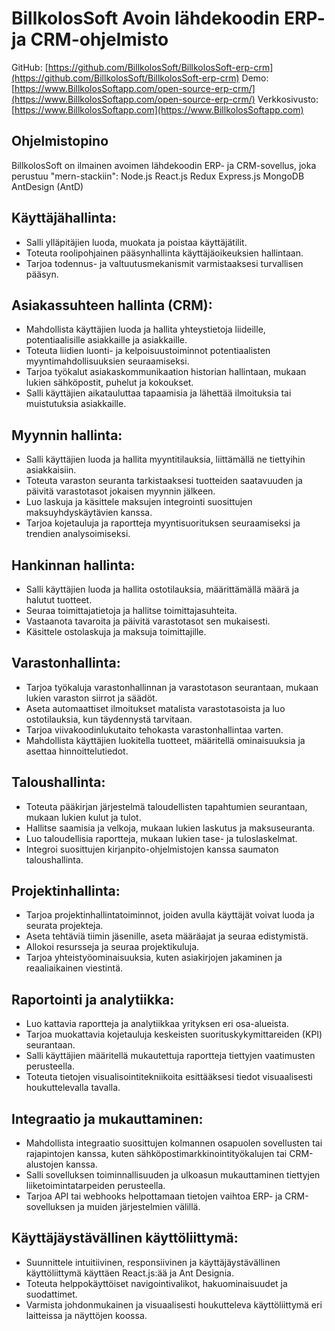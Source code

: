 # BillkolosSoft Avoin lähdekoodin ERP- ja CRM-ohjelmisto

GitHub: [https://github.com/BillkolosSoft/BillkolosSoft-erp-crm](https://github.com/BillkolosSoft/BillkolosSoft-erp-crm)
Demo: [https://www.BillkolosSoftapp.com/open-source-erp-crm/](https://www.BillkolosSoftapp.com/open-source-erp-crm/)
Verkkosivusto: [https://www.BillkolosSoftapp.com](https://www.BillkolosSoftapp.com)

## Ohjelmistopino

BillkolosSoft on ilmainen avoimen lähdekoodin ERP- ja CRM-sovellus, joka perustuu "mern-stackiin": Node.js React.js Redux Express.js MongoDB AntDesign (AntD)

## Käyttäjähallinta:

- Salli ylläpitäjien luoda, muokata ja poistaa käyttäjätilit.
- Toteuta roolipohjainen pääsynhallinta käyttäjäoikeuksien hallintaan.
- Tarjoa todennus- ja valtuutusmekanismit varmistaaksesi turvallisen pääsyn.

## Asiakassuhteen hallinta (CRM):

- Mahdollista käyttäjien luoda ja hallita yhteystietoja liideille, potentiaalisille asiakkaille ja asiakkaille.
- Toteuta liidien luonti- ja kelpoisuustoiminnot potentiaalisten myyntimahdollisuuksien seuraamiseksi.
- Tarjoa työkalut asiakaskommunikaation historian hallintaan, mukaan lukien sähköpostit, puhelut ja kokoukset.
- Salli käyttäjien aikatauluttaa tapaamisia ja lähettää ilmoituksia tai muistutuksia asiakkaille.

## Myynnin hallinta:

- Salli käyttäjien luoda ja hallita myyntitilauksia, liittämällä ne tiettyihin asiakkaisiin.
- Toteuta varaston seuranta tarkistaaksesi tuotteiden saatavuuden ja päivitä varastotasot jokaisen myynnin jälkeen.
- Luo laskuja ja käsittele maksujen integrointi suosittujen maksuyhdyskäytävien kanssa.
- Tarjoa kojetauluja ja raportteja myyntisuorituksen seuraamiseksi ja trendien analysoimiseksi.

## Hankinnan hallinta:

- Salli käyttäjien luoda ja hallita ostotilauksia, määrittämällä määrä ja halutut tuotteet.
- Seuraa toimittajatietoja ja hallitse toimittajasuhteita.
- Vastaanota tavaroita ja päivitä varastotasot sen mukaisesti.
- Käsittele ostolaskuja ja maksuja toimittajille.

## Varastonhallinta:

- Tarjoa työkaluja varastonhallinnan ja varastotason seurantaan, mukaan lukien varaston siirrot ja säädöt.
- Aseta automaattiset ilmoitukset matalista varastotasoista ja luo ostotilauksia, kun täydennystä tarvitaan.
- Tarjoa viivakoodinlukutaito tehokasta varastonhallintaa varten.
- Mahdollista käyttäjien luokitella tuotteet, määritellä ominaisuuksia ja asettaa hinnoittelutiedot.

## Taloushallinta:

- Toteuta pääkirjan järjestelmä taloudellisten tapahtumien seurantaan, mukaan lukien kulut ja tulot.
- Hallitse saamisia ja velkoja, mukaan lukien laskutus ja maksuseuranta.
- Luo taloudellisia raportteja, mukaan lukien tase- ja tuloslaskelmat.
- Integroi suosittujen kirjanpito-ohjelmistojen kanssa saumaton taloushallinta.

## Projektinhallinta:

- Tarjoa projektinhallintatoiminnot, joiden avulla käyttäjät voivat luoda ja seurata projekteja.
- Aseta tehtäviä tiimin jäsenille, aseta määräajat ja seuraa edistymistä.
- Allokoi resursseja ja seuraa projektikuluja.
- Tarjoa yhteistyöominaisuuksia, kuten asiakirjojen jakaminen ja reaaliaikainen viestintä.

## Raportointi ja analytiikka:

- Luo kattavia raportteja ja analytiikkaa yrityksen eri osa-alueista.
- Tarjoa muokattavia kojetauluja keskeisten suorituskykymittareiden (KPI) seurantaan.
- Salli käyttäjien määritellä mukautettuja raportteja tiettyjen vaatimusten perusteella.
- Toteuta tietojen visualisointitekniikoita esittääksesi tiedot visuaalisesti houkuttelevalla tavalla.

## Integraatio ja mukauttaminen:

- Mahdollista integraatio suosittujen kolmannen osapuolen sovellusten tai rajapintojen kanssa, kuten sähköpostimarkkinointityökalujen tai CRM-alustojen kanssa.
- Salli sovelluksen toiminnallisuuden ja ulkoasun mukauttaminen tiettyjen liiketoimintatarpeiden perusteella.
- Tarjoa API tai webhooks helpottamaan tietojen vaihtoa ERP- ja CRM-sovelluksen ja muiden järjestelmien välillä.

## Käyttäjäystävällinen käyttöliittymä:

- Suunnittele intuitiivinen, responsiivinen ja käyttäjäystävällinen käyttöliittymä käyttäen React.js:ää ja Ant Designia.
- Toteuta helppokäyttöiset navigointivalikot, hakuominaisuudet ja suodattimet.
- Varmista johdonmukainen ja visuaalisesti houkutteleva käyttöliittymä eri laitteissa ja näyttöjen koossa.